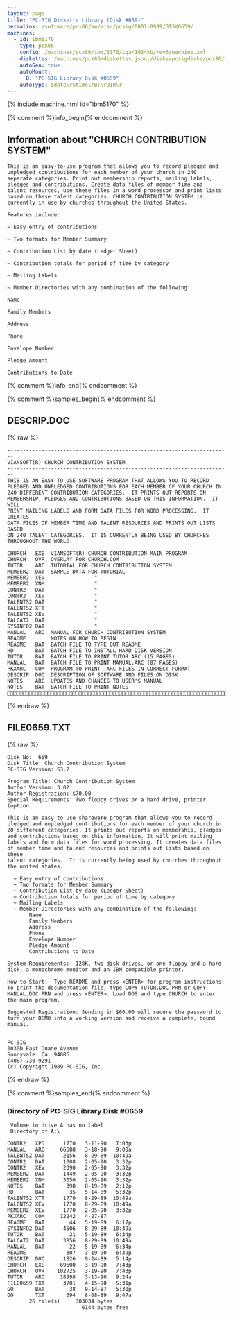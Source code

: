 ```yaml
---
layout: page
title: "PC-SIG Diskette Library (Disk #659)"
permalink: /software/pcx86/sw/misc/pcsig/0001-0999/DISK0659/
machines:
  - id: ibm5170
    type: pcx86
    config: /machines/pcx86/ibm/5170/cga/1024kb/rev3/machine.xml
    diskettes: /machines/pcx86/diskettes.json,/disks/pcsigdisks/pcx86/diskettes.json
    autoGen: true
    autoMount:
      B: "PC-SIG Library Disk #0659"
    autoType: $date\r$time\rB:\rDIR\r
---
```


{% include machine.html id="ibm5170" %}

{% comment %}info_begin{% endcomment %}

## Information about "CHURCH CONTRIBUTION SYSTEM"

    This is an easy-to-use program that allows you to record pledged and
    unpledged contributions for each member of your church in 240
    separate categories. Print out membership reports, mailing labels,
    pledges and contributions. Create data files of member time and
    talent resources, use these files in a word processor and print lists
    based on these talent categories. CHURCH CONTRIBUTION SYSTEM is
    currently in use by churches throughout the United States.
    
    Features include:
    
    ~ Easy entry of contributions
    
    ~ Two formats for Member Summary
    
    ~ Contribution List by date (Ledger Sheet)
    
    ~ Contribution totals for period of time by category
    
    ~ Mailing Labels
    
    ~ Member Directories with any combination of the following:
    
    Name
    
    Family Members
    
    Address
    
    Phone
    
    Envelope Number
    
    Pledge Amount
    
    Contributions to Date
{% comment %}info_end{% endcomment %}

{% comment %}samples_begin{% endcomment %}

## DESCRIP.DOC

{% raw %}
```
------------------------------------------------------------------------
VIANSOFT(R) CHURCH CONTRIBUTION SYSTEM             
------------------------------------------------------------------------
THIS IS AN EASY TO USE SOFTWARE PROGRAM THAT ALLOWS YOU TO RECORD 
PLEDGED AND UNPLEDGED CONTRIBUTIONS FOR EACH MEMBER OF YOUR CHURCH IN  
240 DIFFERENT CONTRIBUTION CATEGORIES.  IT PRINTS OUT REPORTS ON 
MEMBERSHIP, PLEDGES AND CONTRIBUTIONS BASED ON THIS INFORMATION.  IT WILL 
PRINT MAILING LABELS AND FORM DATA FILES FOR WORD PROCESSING.  IT CREATES 
DATA FILES OF MEMBER TIME AND TALENT RESOURCES AND PRINTS OUT LISTS BASED 
ON 240 TALENT CATEGORIES.  IT IS CURRENTLY BEING USED BY CHURCHES 
THROUGHOUT THE WORLD.

CHURCH   EXE  VIANSOFT(R) CHURCH CONTRIBUTION MAIN PROGRAM
CHURCH   OVR  OVERLAY FOR CHURCH.COM
TUTOR    ARC  TUTORIAL FOR CHURCH CONTRIBUTION SYSTEM
MEMBER2  DAT  SAMPLE DATA FOR TUTORIAL
MEMBER2  XEV                "
MEMBER2  XNM                "
CONTR2   DAT                "
CONTR2   XEV                "
TALENTS2 DAT                "
TALENTS2 XTT                "
TALENTS2 XEV                "
TALCAT2  DAT                "
SYSINFO2 DAT                "
MANUAL   ARC  MANUAL FOR CHURCH CONTRIBUTION SYSTEM
README        NOTES ON HOW TO BEGIN
README   BAT  BATCH FILE TO TYPE OUT README
HD       BAT  BATCH FILE TO INSTALL HARD DISK VERSION
TUTOR    BAT  BATCH FILE TO PRINT TUTOR.ARC (15 PAGES)
MANUAL   BAT  BATCH FILE TO PRINT MANUAL.ARC (87 PAGES)
PKXARC   COM  PROGRAM TO PRINT .ARC FILES IN CORRECT FORMAT
DESCRIP  DOC  DESCRIPTION OF SOFTWARE AND FILES ON DISK
NOTES    ARC  UPDATES AND CHANGES TO USER'S MANUAL
NOTES    BAT  BATCH FILE TO PRINT NOTES

```
{% endraw %}

## FILE0659.TXT

{% raw %}
```
Disk No:  659                                                           
Disk Title: Church Contribution System                                  
PC-SIG Version: S3.2                                                    
                                                                        
Program Title: Church Contribution System                               
Author Version: 3.02                                                    
Author Registration: $70.00                                             
Special Requirements: Two floppy drives or a hard drive, printer (option
                                                                        
This is an easy to use shareware program that allows you to record      
pledged and unpledged contributions for each member of your church in   
20 different categories. It prints out reports on membership, pledges   
and contributions based on this information. It will print mailing      
labels and form data files for word processing. It creates data files   
of member time and talent resources and prints out lists based on these 
talent categories.  It is currently being used by churches throughout   
the united states.                                                      
                                                                        
  ~ Easy entry of contributions                                         
  ~ Two formats for Member Summary                                      
  ~ Contribution List by date (Ledger Sheet)                            
  ~ Contribution totals for period of time by category                  
  ~ Mailing Labels                                                      
  ~ Member Directories with any combination of the following:           
       Name                                                             
       Family Members                                                   
       Address                                                          
       Phone                                                            
       Envelope Number                                                  
       Pledge Amount                                                    
       Contributions to Date                                            
                                                                        
System Requirements:  128K, two disk drives, or one floppy and a hard   
disk, a monochrome monitor and an IBM compatible printer.               
                                                                        
How to Start:  Type README and press <ENTER> for program instructions.  
To print the documentation file, type COPY TUTOR.DOC PRN or COPY        
MANUAL.DOC PRN and press <ENTER>. Load DOS and type CHURCH to enter     
the main program.                                                       
                                                                        
Suggested Registration: Sending in $60.00 will secure the password to   
turn your DEMO into a working version and receive a complete, bound     
manual.                                                                 
                                                                        
                                                                        
PC-SIG                                                                  
1030D East Duane Avenue                                                 
Sunnyvale  Ca. 94086                                                    
(408) 730-9291                                                          
(c) Copyright 1989 PC-SIG, Inc.                                         
```
{% endraw %}

{% comment %}samples_end{% endcomment %}

### Directory of PC-SIG Library Disk #0659

     Volume in drive A has no label
     Directory of A:\

    CONTR2   XPD      1770   3-11-90   7:03p
    MANUAL   ARC     66688   3-18-90   9:00a
    TALENTS2 DAT      2156   8-29-89  10:49a
    CONTR2   DAT      1008   2-05-90   3:32p
    CONTR2   XEV      2090   2-05-90   3:32p
    MEMBER2  DAT      1449   2-05-90   3:32p
    MEMBER2  XNM      3050   2-05-90   3:32p
    NOTES    BAT       398   8-19-89   2:12p
    HD       BAT        35   5-14-89   5:32p
    TALENTS2 XTT      1770   8-29-89  10:49a
    TALENTS2 XEV      1770   8-29-89  10:49a
    MEMBER2  XEV      1770   2-05-90   3:32p
    PKXARC   COM     12242   4-27-87
    README   BAT        44   5-19-89   6:17p
    SYSINFO2 DAT      4506   8-29-89  10:49a
    TUTOR    BAT        21   5-19-89   6:34p
    TALCAT2  DAT      3856   8-29-89  10:49a
    MANUAL   BAT        22   5-19-89   6:34p
    README             807   3-19-90   6:39p
    DESCRIP  DOC      1826   9-24-89   5:14p
    CHURCH   EXE     69600   3-19-90   7:43p
    CHURCH   OVR    102725   3-19-90   7:43p
    TUTOR    ARC     18998   3-13-90   9:24a
    FILE0659 TXT      3701   4-15-90   5:31p
    GO       BAT        38   9-14-87   5:30p
    GO       TXT       694   8-08-89   9:47a
           26 file(s)     303034 bytes
                            6144 bytes free
